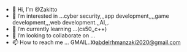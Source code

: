 - 👋 Hi, I’m @Zakitto
- 👀 I’m interested in ...cyber security,,,app development,,,,game development,,,web development.,,AI,,.
- 🌱 I’m currently learning ...(cs50,,c++)
- 💞️ I’m looking to collaborate on ...
- 📫 How to reach me ... GMAIL..》》abdelrhmanzaki2020@gmail.com 

<!---
Zakitto/Zakitto is a ✨ special ✨ repository because its `README.md` (this file) appears on your GitHub profile.
You can click the Preview link to take a look at your changes.
--->

